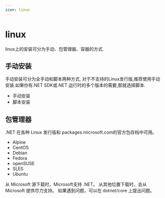 ```yaml
---
icon: linux
---
```


# linux

linux上的安装可分为手动、包管理器、容器的方式.

## 手动安装

手动安装可分为全手动和脚本两种方式,
对于不支持的Linux发行版,推荐使用手动安装.如果你有.NET SDK或.NET 运行时的多个版本的需要,那就选择脚本.

- 手动安装
- 脚本安装

## 包管理器

.NET 在各种 Linux 发行版和 packages.microsoft.com的官方包存档中可用。

- Alpine
- CentOS
- Debian
- Fedora
- openSUSE
- SLES
- Ubuntu

从 Microsoft 源下载时，Microsoft支持 .NET。 从其他位置下载时，会从 Microsoft 提供尽力支持。 如果遇到问题，可以在 dotnet/core 上提出问题。
